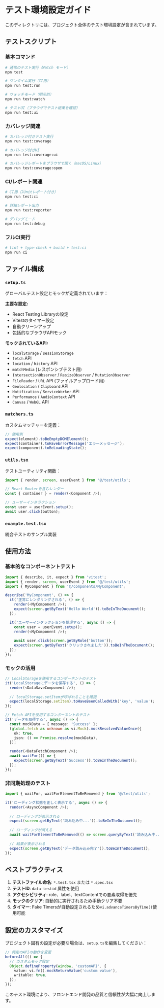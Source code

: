 # テスト環境設定ガイド

このディレクトリには、プロジェクト全体のテスト環境設定が含まれています。

## テストスクリプト

### 基本コマンド
```bash
# 通常のテスト実行（Watch モード）
npm test

# ワンタイム実行（CI用）
npm run test:run

# ウォッチモード（明示的）
npm run test:watch

# テストUI（ブラウザでテスト結果を確認）
npm run test:ui
```

### カバレッジ関連
```bash
# カバレッジ付きテスト実行
npm run test:coverage

# カバレッジ付きUI
npm run test:coverage:ui

# カバレッジレポートをブラウザで開く（macOS/Linux）
npm run test:coverage:open
```

### CI/レポート関連
```bash
# CI用（JUnitレポート付き）
npm run test:ci

# 詳細レポート出力
npm run test:reporter

# デバッグモード
npm run test:debug
```

### フルCI実行
```bash
# lint + type-check + build + test:ci
npm run ci
```

## ファイル構成

### `setup.ts`
グローバルテスト設定とモックが定義されています：

**主要な設定:**
- React Testing Libraryの設定
- Vitestのタイマー設定
- 自動クリーンアップ
- 包括的なブラウザAPIモック

**モックされているAPI:**
- `localStorage` / `sessionStorage`
- `fetch` API
- `location` / `history` API
- `matchMedia` (レスポンシブテスト用)
- `IntersectionObserver` / `ResizeObserver` / `MutationObserver`
- `FileReader` / `URL` API (ファイルアップロード用)
- `Geolocation` / `Clipboard` API
- `Notification` / `ServiceWorker` API
- `Performance` / `AudioContext` API
- `Canvas` / `WebGL` API

### `matchers.ts`
カスタムマッチャーを定義：

```typescript
// 使用例
expect(element).toBeEmptyDOMElement();
expect(container).toHaveErrorMessage('エラーメッセージ');
expect(component).toBeLoadingState();
```

### `utils.tsx`
テストユーティリティ関数：

```typescript
import { render, screen, userEvent } from '@/test/utils';

// React Routerを含むレンダー
const { container } = render(<Component />);

// ユーザーインタラクション
const user = userEvent.setup();
await user.click(button);
```

### `example.test.tsx`
統合テストのサンプル実装

## 使用方法

### 基本的なコンポーネントテスト

```typescript
import { describe, it, expect } from 'vitest';
import { render, screen, userEvent } from '@/test/utils';
import { MyComponent } from '@/components/MyComponent';

describe('MyComponent', () => {
  it('正常にレンダリングされる', () => {
    render(<MyComponent />);
    expect(screen.getByText('Hello World')).toBeInTheDocument();
  });

  it('ユーザーインタラクションを処理する', async () => {
    const user = userEvent.setup();
    render(<MyComponent />);
    
    await user.click(screen.getByRole('button'));
    expect(screen.getByText('クリックされました')).toBeInTheDocument();
  });
});
```

### モックの活用

```typescript
// LocalStorageを使用するコンポーネントのテスト
it('LocalStorageにデータを保存する', () => {
  render(<DataSaveComponent />);
  
  // localStorage.setItemが呼ばれることを確認
  expect(localStorage.setItem).toHaveBeenCalledWith('key', 'value');
});

// Fetch APIを使用するコンポーネントのテスト
it('データを取得する', async () => {
  const mockData = { message: 'Success' };
  (global.fetch as unknown as vi.Mock).mockResolvedValueOnce({
    ok: true,
    json: () => Promise.resolve(mockData),
  });

  render(<DataFetchComponent />);
  await waitFor(() => {
    expect(screen.getByText('Success')).toBeInTheDocument();
  });
});
```

### 非同期処理のテスト

```typescript
import { waitFor, waitForElementToBeRemoved } from '@/test/utils';

it('ローディング状態を正しく表示する', async () => {
  render(<AsyncComponent />);
  
  // ローディングが表示される
  expect(screen.getByText('読み込み中...')).toBeInTheDocument();
  
  // ローディングが消える
  await waitForElementToBeRemoved(() => screen.queryByText('読み込み中...'));
  
  // 結果が表示される
  expect(screen.getByText('データ読み込み完了')).toBeInTheDocument();
});
```

## ベストプラクティス

1. **テストファイル命名**: `*.test.tsx` または `*.spec.tsx`
2. **テストID**: `data-testid` 属性を使用
3. **アクセシビリティ**: role、label、textContentでの要素取得を優先
4. **モックのクリア**: 自動的に実行されるため手動クリア不要
5. **タイマー**: Fake Timersが自動設定されるため`vi.advanceTimersByTime()`使用可能

## 設定のカスタマイズ

プロジェクト固有の設定が必要な場合は、`setup.ts`を編集してください：

```typescript
// 特定のAPIの動作を変更
beforeAll(() => {
  // カスタムモック設定
  Object.defineProperty(window, 'customAPI', {
    value: vi.fn().mockReturnValue('custom value'),
    writable: true,
  });
});
```

このテスト環境により、フロントエンド開発の品質と信頼性が大幅に向上します。